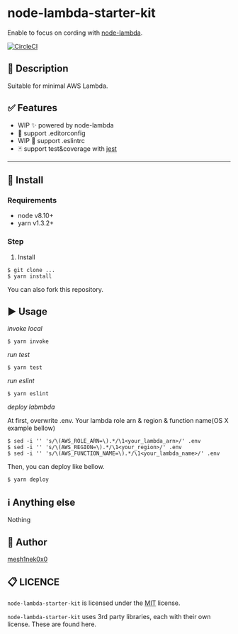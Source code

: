 # node-lambda-starter-kit

Enable to focus on cording with [node-lambda](https://github.com/motdotla/node-lambda).

[![CircleCI](https://circleci.com/gh/mesh1neko/node-lambda-starter-kit.svg?style=shield)](https://circleci.com/gh/mesh1neko/node-lambda-starter-kit)
<!-- add ci status badge -->

## :pushpin: Description
Suitable for minimal AWS Lambda.

## :white_check_mark: Features
<!-- list up your product features. -->
- WIP :sparkles: powered by node-lambda
- :art: support .editorconfig
- WIP :shirt: support .eslintrc
- :black_joker: support test&coverage with [jest](https://facebook.github.io/jest/)

---

## :floppy_disk: Install
### Requirements
* node v8.10+
* yarn v1.3.2+

### Step
1. Install
```
$ git clone ...
$ yarn install
```

You can also fork this repository.

## :arrow_forward: Usage

*invoke local*
```
$ yarn invoke
```

*run test*
```
$ yarn test
```

*run eslint*
```
$ yarn eslint
```

*deploy labmbda*

At first, overwrite .env. Your lambda role arn & region & function name(OS X example bellow)
```
$ sed -i '' 's/\(AWS_ROLE_ARN=\).*/\1<your_lambda_arn>/' .env
$ sed -i '' 's/\(AWS_REGION=\).*/\1<your_region>/' .env
$ sed -i '' 's/\(AWS_FUNCTION_NAME=\).*/\1<your_lambda_name>/' .env
```

Then, you can deploy like bellow.
```
$ yarn deploy
```

## :information_source: Anything else
<!-- show how to test, how to contribute -->
Nothing

## :pencil: Author
[mesh1nek0x0](https://github.com/mesh1neko)

## :clipboard: LICENCE
`node-lambda-starter-kit` is licensed under the [MIT](https://github.com/mesh1neko/node-lambda-starter-kit/blob/master/LICENSE) license.

`node-lambda-starter-kit` uses 3rd party libraries, each with their own license. These are found here.

